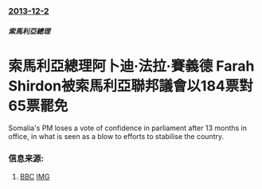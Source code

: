 ### [2013-12-2](/news/2013/12/2/index.md)

##### 索馬利亞總理
#  索馬利亞總理阿卜迪·法拉·賽義德 Farah Shirdon被索馬利亞聯邦議會以184票對65票罷免 

Somalia's PM loses a vote of confidence in parliament after 13 months in office, in what is seen as a blow to efforts to stabilise the country.


### 信息来源:

1. [BBC](http://www.bbc.co.uk/news/world-africa-25189072) [IMG](https://ichef.bbci.co.uk/news/1024/media/images/71475000/jpg/_71475522_71475517.jpg)
